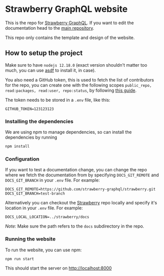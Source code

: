# Strawberry GraphQL website

This is the repo for [Strawberry GraphQL](https://strawberry.rocks). If you want
to edit the documentation head to the
[main repository](https://github.com/strawberry-graphql/strawberry).

This repo only contains the template and design of the website.

## How to setup the project

Make sure to have `nodejs 12.18.0` (exact version shouldn't matter too much, you
can use [asdf](https://github.com/asdf-vm/asdf) to install it, in case).

You also need a GitHub token, this is used to fetch the list of contributors for
the repo, you can create one with the following scopes
`public_repo, read:packages, read:user, repo:status`, by following
[this guide](https://docs.github.com/en/github/authenticating-to-github/creating-a-personal-access-token).

The token needs to be stored in a `.env` file, like this:

```env
GITHUB_TOKEN=123123123
```

### Installing the dependencies

We are using npm to manage dependencies, so can install the dependencies by
running

```sh
npm install
```

### Configuration

If you want to test a documentation change, you can change the repo where we
fetch the documentation from by specifying `DOCS_GIT_REMOTE` and
`DOCS_GIT_BRANCH` in your `.env` file. For example:

```env
DOCS_GIT_REMOTE=https://github.com/strawberry-graphql/strawberry.git
DOCS_GIT_BRANCH=test-branch
```

Alternatively you can checkout the [Strawberry](https://github.com/strawberry-graphql/strawberry)
repo locally and specify it's location in your `.env` file. For example:

```env
DOCS_LOCAL_LOCATION=../strawberry/docs
```

*Note:* Make sure the path refers to the `docs` subdirectory in the repo.

### Running the website

To run the website, you can use npm:

```sh
npm run start
```

This should start the server on [http://localhost:8000](http://localhost:8000)
